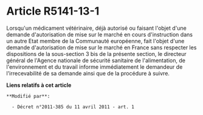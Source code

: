 # Article R5141-13-1

Lorsqu'un médicament vétérinaire, déjà autorisé ou faisant l'objet d'une demande d'autorisation de mise sur le marché en
cours d'instruction dans un autre Etat membre de la Communauté européenne, fait l'objet d'une demande d'autorisation de mise
sur le marché en France sans respecter les dispositions de la sous-section 3 bis de la présente section, le directeur général
de l'Agence nationale de sécurité sanitaire de l'alimentation, de l'environnement et du travail informe immédiatement le
demandeur de l'irrecevabilité de sa demande ainsi que de la procédure à suivre.

**Liens relatifs à cet article**

	**Modifié par**:

	  - Décret n°2011-385 du 11 avril 2011 - art. 1
